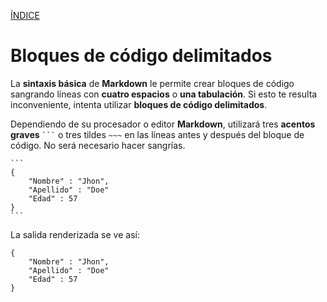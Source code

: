 [ÍNDICE](https://github.com/Zet0699/Guia_markdown/blob/Zet_main/README.md)


# **Bloques de código delimitados**

La **sintaxis básica** de **Markdown** le permite crear bloques de código sangrando líneas con **cuatro espacios** o **una tabulación**. Si esto te resulta inconveniente, intenta utilizar **bloques de código delimitados**. 

Dependiendo de su procesador o editor **Markdown**, utilizará tres **acentos graves** ` ``` ` o tres tildes `~~~` en las líneas antes y después del bloque de código. No será necesario hacer sangrías.

``````
```
{
    "Nombre" : "Jhon",
    "Apellido" : "Doe"
    "Edad" : 57
}
```     
``````
    
La salida renderizada se ve así:

```
{
    "Nombre" : "Jhon",
    "Apellido" : "Doe"
    "Edad" : 57
}
```
